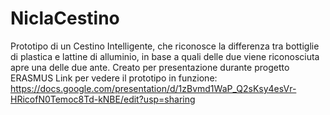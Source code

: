 # NiclaCestino
Prototipo di un Cestino Intelligente, che riconosce la differenza tra bottiglie di plastica e lattine di alluminio, in base a quali delle due viene riconosciuta apre una delle due ante.
Creato per presentazione durante progetto ERASMUS
Link per vedere il prototipo in funzione:
https://docs.google.com/presentation/d/1zBvmd1WaP_Q2sKsy4esVr-HRicofN0Temoc8Td-kNBE/edit?usp=sharing
